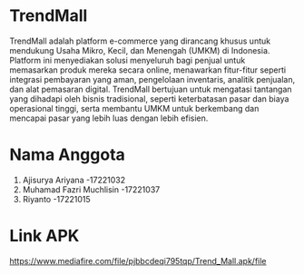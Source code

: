 # TrendMall

TrendMall adalah platform e-commerce yang dirancang khusus untuk mendukung Usaha Mikro, Kecil, dan Menengah (UMKM) di Indonesia. Platform ini menyediakan solusi menyeluruh bagi penjual untuk memasarkan produk mereka secara online, menawarkan fitur-fitur seperti integrasi pembayaran yang aman, pengelolaan inventaris, analitik penjualan, dan alat pemasaran digital. TrendMall bertujuan untuk mengatasi tantangan yang dihadapi oleh bisnis tradisional, seperti keterbatasan pasar dan biaya operasional tinggi, serta membantu UMKM untuk berkembang dan mencapai pasar yang lebih luas dengan lebih efisien.


# Nama Anggota
1. Ajisurya Ariyana -17221032
2. Muhamad Fazri Muchlisin -17221037
3. Riyanto -17221015

# Link APK
https://www.mediafire.com/file/pjbbcdeqi795tqp/Trend_Mall.apk/file
